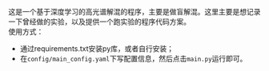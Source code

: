 这是一个基于深度学习的高光谱解混的程序，主要是做盲解混。这里主要是想记录一下曾经做的实验，以及提供一个跑实验的程序代码方案。<br>
使用方式：
- 通过requirements.txt安装py库，或者自行安装；
- 在`config/main_config.yaml`下写配置信息，然后点击`main.py`运行即可。